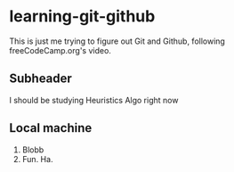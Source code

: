 # learning-git-github

This is just me trying to figure out Git and Github, following freeCodeCamp.org's video.

## Subheader

I should be studying Heuristics Algo right now

## Local machine

1. Blobb
2. Fun. Ha.